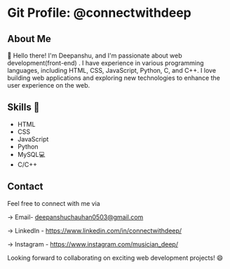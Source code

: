 # Git Profile: @connectwithdeep

## About Me
 👋 Hello there! I'm Deepanshu, and I'm passionate about web development(front-end) . I have experience in various programming languages, including HTML, CSS, JavaScript, Python, C, and C++.
 I love building web applications and exploring new technologies to enhance the user experience on the web.
## Skills 🌱
- HTML
- CSS
- JavaScript
- Python
- MySQL💻
- C/C++
  
## Contact

Feel free to connect with me via 

-> Email- deepanshuchauhan0503@gmail.com 

-> LinkedIn - https://www.linkedin.com/in/connectwithdeep/ 

-> Instagram - https://www.instagram.com/musician_deep/

Looking forward to collaborating on exciting web development projects! 😄
